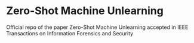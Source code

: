# Zero-Shot Machine Unlearning
Official repo of the paper Zero-Shot Machine Unlearning accepted in IEEE Transactions on Information Forensics and Security
